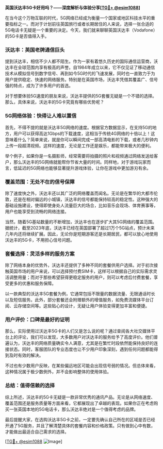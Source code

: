 **英国沃达丰5G卡好用吗？——深度解析与体验分享[[TG💪+ @esim1088](https://t.me/s/esim1088)]**

在当今这个万物互联的时代，5G网络已经成为衡量一个国家或地区科技水平的重要指标之一。而对于计划前往英国旅行或者长期居住的人来说，选择一张合适的5G电话卡无疑是一个重要的决定。今天，我们就来聊聊英国沃达丰（Vodafone）的5G卡是否值得入手。

### 沃达丰：英国老牌通信巨头

提到沃达丰，相信不少人都不陌生。作为一家有着悠久历史的国际通信运营商，沃达丰在全球范围内享有极高的声誉。自1984年成立以来，它不仅见证了移动通信技术从模拟信号到数字信号、再到如今5G时代的飞速发展，同时也一直致力于为用户提供稳定、快速的网络服务。特别是在英国市场，沃达丰凭借其覆盖广、信号强的特点，成为了许多用户的首选。

对于想要体验5G速度的朋友来说，沃达丰提供的5G套餐无疑是一个不错的选择。那么，具体来说，沃达丰的5G卡究竟有哪些优势呢？

### 5G网络体验：快得让人难以置信

首先，不得不提的就是沃达丰5G网络的速度。根据官方数据显示，在支持5G的地方，用户可以获得高达1Gbps的下载速度，这相当于传统4G网络的十倍以上！这意味着什么？简单来说，就是你可以瞬间完成一部高清电影的下载，或者几秒钟内上传一段超清视频。这样的速度，无论是工作还是娱乐，都能带来极大的便利。

举个例子，如果你是一名摄影师，经常需要将拍摄的照片和视频通过网络发送给客户，那么沃达丰的5G网络就能帮你节省大量的时间。同样地，对于游戏玩家而言，低延迟的5G网络也能够显著提升游戏体验，让你在游戏中更加游刃有余。

### 覆盖范围：无处不在的信号保障

除了速度快之外，沃达丰还以其广泛的网络覆盖而闻名。无论是在繁华的大都市伦敦，还是在相对偏远的小城镇，沃达丰的信号都能保持较高的稳定性。这种强大的基础设施建设，使得即使身处人流量巨大的场合，比如音乐会现场、体育赛事等，用户也能享受到流畅的网络连接。

当然，随着5G基站数量的不断增加，沃达丰也在逐步扩大其5G网络的覆盖范围。据统计，截至2023年底，沃达丰已经在英国部署了超过1万个5G站点，预计未来几年内还将继续扩展。因此，无论你是短期游客还是长期居民，都可以放心地使用沃达丰的5G卡，不用担心信号问题。

### 套餐选择：灵活多样的服务方案

除了网络本身的优势外，沃达丰还提供了多种不同的套餐供用户选择。对于初次接触英国市场的用户来说，可以选择预付费SIM卡，这样可以根据自己的实际需求灵活调整用量；而对于那些希望获得更稳定服务的用户，则可以考虑后付费套餐，享受更多的优惠和服务保障。

以一款典型的沃达丰5G套餐为例，它通常包括不限量的数据流量、无限通话时长以及短信服务。此外，部分套餐还会附赠额外的增值服务，如免费流媒体平台订阅、云存储空间等。这些贴心的设计，无疑让用户体验变得更加丰富和便捷。

### 用户评价：口碑是最好的证明

那么，实际使用过沃达丰5G卡的人们又是怎么说的呢？通过查阅各大社交媒体平台上的评论，我们可以发现，大多数用户对沃达丰的服务给予了高度评价。他们普遍认为，沃达丰的网络质量确实令人满意，尤其是在繁忙时段依然能保持良好的连接状态。同时，客服团队的专业态度也让不少用户印象深刻，遇到任何问题都能得到及时有效的解决。

不过也有少数用户反映，在某些偏远地区可能会出现信号弱的情况。但总体来看，这种情况属于极少数例外，并不会影响整体的使用体验。

### 总结：值得信赖的选择

综上所述，沃达丰的5G卡无疑是一款非常优秀的通讯产品。无论是从网络速度、覆盖范围还是服务质量等方面来看，它都展现出了卓越的表现。如果你正在考虑购买一张英国本地的5G电话卡，那么沃达丰绝对是一个值得考虑的品牌。

最后提醒大家，在选购沃达丰5G卡之前，一定要先确认自己所在的区域是否已经开通了5G服务，并且了解清楚具体的套餐内容和价格政策。只有做到心中有数，才能做出最适合自己需求的选择。

[[TG💪+ @esim1088](https://t.me/s/esim1088) ![Image](https://i.postimg.cc/4NQfJmqS/Snipaste-2025-05-13-00-14-12.png)]